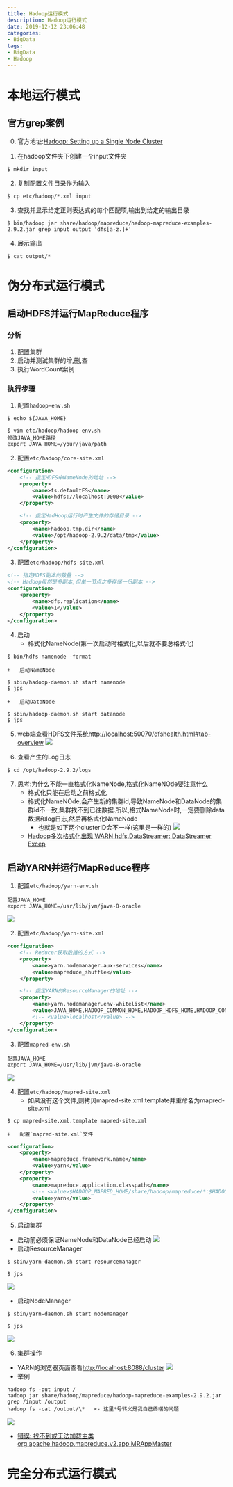 ```yaml
---
title: Hadoop运行模式
description: Hadoop运行模式
date: 2019-12-12 23:06:48
categories:
- BigData
tags:
- BigData
- Hadoop
---
```

#   本地运行模式

##  官方grep案例
0.  官方地址:[Hadoop: Setting up a Single Node Cluster](https://hadoop.apache.org/docs/stable/hadoop-project-dist/hadoop-common/SingleCluster.html)

1.  在hadoop文件夹下创建一个input文件夹
```
$ mkdir input
```

2.  复制配置文件目录作为输入
```
$ cp etc/hadoop/*.xml input
```

3.  查找并显示给定正则表达式的每个匹配项,输出到给定的输出目录
```
$ bin/hadoop jar share/hadoop/mapreduce/hadoop-mapreduce-examples-2.9.2.jar grep input output 'dfs[a-z.]+'
```

4.  展示输出
```
$ cat output/*
```

#   伪分布式运行模式

##  启动HDFS并运行MapReduce程序
### 分析
1.  配置集群
2.  启动并测试集群的增,删,查
3.  执行WordCount案例

### 执行步骤
1.  配置`hadoop-env.sh`
```
$ echo ${JAVA_HOME}

$ vim etc/hadoop/hadoop-env.sh
修改JAVA_HOME路径
export JAVA_HOME=/your/java/path
```

2.  配置`etc/hadoop/core-site.xml`
```XML
<configuration>
    <!-- 指定HDFS中NameNode的地址 -->
    <property>
        <name>fs.defaultFS</name>
        <value>hdfs://localhost:9000</value>
    </property>

    <!-- 指定HadHoop运行时产生文件的存储目录 -->
    <property>
        <name>hadoop.tmp.dir</name>
        <value>/opt/hadoop-2.9.2/data/tmp</value>
    </property>
</configuration>
```

3.  配置`etc/hadoop/hdfs-site.xml`
```XML
<!-- 指定HDFS副本的数量 -->
<!-- Hadoop虽然是多副本,但单一节点之多存储一份副本 -->
<configuration>
    <property>
        <name>dfs.replication</name>
        <value>1</value>
    </property>
</configuration>
```

4.  启动
    +   格式化NameNode(第一次启动时格式化,以后就不要总格式化)
```
$ bin/hdfs namenode -format
```

    +   启动NameNode
```
$ sbin/hadoop-daemon.sh start namenode
$ jps
```

    +   启动DataNode
```
$ sbin/hadoop-daemon.sh start datanode
$ jps
```

5.  web端查看HDFS文件系统[http://localhost:50070/dfshealth.html#tab-overview](http://localhost:50070/dfshealth.html#tab-overview)
![](../images/2020/05/20200507001.png)

6.  查看产生的Log日志
```
$ cd /opt/hadoop-2.9.2/logs
```

7.  思考:为什么不能一直格式化NameNode,格式化NameNOde要注意什么
    +   格式化只能在启动之前格式化
    +   格式化NameNOde,会产生新的集群id,导致NameNode和DataNode的集群id不一致,集群找不到已往数据.所以,格式NameNode时,一定要删除data数据和log日志,然后再格式化NameNode
        -   也就是如下两个clusterID会不一样(这里是一样的)
![](../images/2020/05/20200508006.png)
    +   [Hadoop多次格式化出现 WARN hdfs.DataStreamer: DataStreamer Excep](https://blog.csdn.net/yu0_zhang0/article/details/78841623)


##  启动YARN并运行MapReduce程序
1.  配置`etc/hadoop/yarn-env.sh`
```
配置JAVA_HOME
export JAVA_HOME=/usr/lib/jvm/java-8-oracle
```
![](../images/2020/05/20200507002.png)

2.  配置`etc/hadoop/yarn-site.xml`
```XML
<configuration>
    <!-- Reducer获取数据的方式 -->
    <property>
        <name>yarn.nodemanager.aux-services</name>
        <value>mapreduce_shuffle</value>
    </property>

    <!-- 指定YARN的ResourceManager的地址 -->
    <property>
        <name>yarn.nodemanager.env-whitelist</name>
        <value>JAVA_HOME,HADOOP_COMMON_HOME,HADOOP_HDFS_HOME,HADOOP_CONF_DIR,CLASSPATH_PREPEND_DISTCACHE,HADOOP_YARN_HOME,HADOOP_MAPRED_HOME</value>
        <!-- <value>localhost</value> -->
    </property>
</configuration>
```

3.  配置`mapred-env.sh`
```
配置JAVA_HOME
export JAVA_HOME=/usr/lib/jvm/java-8-oracle
```
![](../images/2020/05/20200507003.png)

4.  配置`etc/hadoop/mapred-site.xml`
    +   如果没有这个文件,则拷贝mapred-site.xml.template并重命名为mapred-site.xml
```
$ cp mapred-site.xml.template mapred-site.xml
```
    +   配置`mapred-site.xml`文件
```XML
<configuration>
    <property>
        <name>mapreduce.framework.name</name>
        <value>yarn</value>
    </property>
    <property>
        <name>mapreduce.application.classpath</name>
        <!-- <value>$HADOOP_MAPRED_HOME/share/hadoop/mapreduce/*:$HADOOP_MAPRED_HOME/share/hadoop/mapreduce/lib/*</value> -->
        <value>yarn</value>
    </property>
</configuration>
```

5.  启动集群
-   启动前必须保证NameNode和DataNode已经启动
![](../images/2020/05/20200507004.png)
-   启动ResourceManager
```
$ sbin/yarn-daemon.sh start resourcemanager

$ jps
```

![](../images/2020/05/20200507005.png)
-   启动NodeManager
```
$ sbin/yarn-daemon.sh start nodemanager

$ jps
```
![](../images/2020/05/20200507006.png)

6.  集群操作
+   YARN的浏览器页面查看[http://localhost:8088/cluster](http://localhost:8088/cluster)
![](../images/2020/05/20200507007.png)
+   举例
```
hadoop fs -put input /
hadoop jar share/hadoop/mapreduce/hadoop-mapreduce-examples-2.9.2.jar grep /input /output
hadoop fs -cat /output/\*   <- 这里*号转义是我自己终端的问题
```
![](../images/2020/05/20200508004.png)
+   [错误: 找不到或无法加载主类 org.apache.hadoop.mapreduce.v2.app.MRAppMaster](https://blog.csdn.net/hongxiao2016/article/details/88919176)

#   完全分布式运行模式

